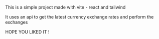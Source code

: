 This is a simple project made with vite - react and tailwind

It uses an api to get the latest currency exchange rates and perform the exchanges

HOPE YOU LIKED IT !
